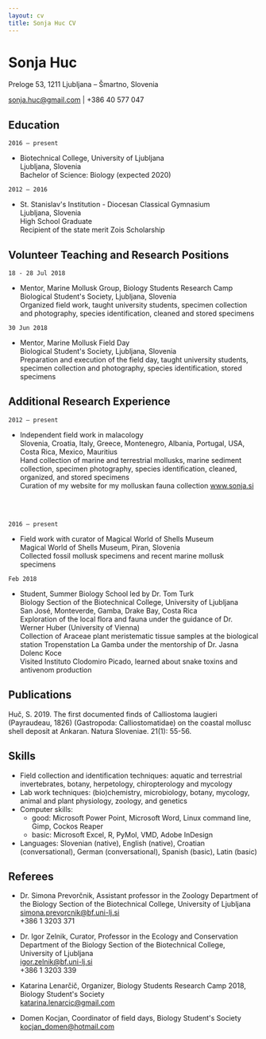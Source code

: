 ```yaml
---
layout: cv
title: Sonja Huc CV
---
```

# Sonja Huc
Preloge 53, 1211 Ljubljana – Šmartno, Slovenia  

<div id="webaddress">
<a href="sonja.huc@gmail.com">sonja.huc@gmail.com</a>
| +386 40 577 047
</div>

## Education

`2016 – present`
- Biotechnical College, University of Ljubljana  
Ljubljana, Slovenia  
Bachelor of Science: Biology (expected 2020)

`2012 – 2016`
- St. Stanislav's Institution - Diocesan Classical Gymnasium  
Ljubljana, Slovenia  
High School Graduate  
Recipient of the state merit Zois Scholarship

## Volunteer Teaching and Research Positions

`18 - 28 Jul 2018`
- Mentor, Marine Mollusk Group, Biology Students Research Camp  
Biological Student's Society, Ljubljana, Slovenia   
Organized field work, taught university students, specimen collection and photography, species identification, cleaned and stored specimens  

`30 Jun 2018`
- Mentor, Marine Mollusk Field Day  
Biological Student's Society, Ljubljana, Slovenia  
Preparation and execution of the field day, taught university students, specimen collection and photography, species identification, stored specimens

## Additional Research Experience

`2012 – present`
- Independent field work in malacology  
Slovenia, Croatia, Italy, Greece, Montenegro, Albania, Portugal, USA, Costa Rica, Mexico, Mauritius  
Hand collection of marine and terrestrial mollusks, marine sediment collection, specimen photography, species identification, cleaned, organized, and stored specimens  
Curation of my website for my molluskan fauna collection www.sonja.si  

<br><br>

`2016 – present`
- Field work with curator of Magical World of Shells Museum  
Magical World of Shells Museum, Piran, Slovenia  
Collected fossil mollusk specimens and recent marine mollusk specimens  

`Feb 2018`
- Student, Summer Biology School led by Dr. Tom Turk  
Biology Section of the Biotechnical College, University of Ljubljana  
San José, Monteverde, Gamba, Drake Bay, Costa Rica  
Exploration of the local flora and fauna under the guidance of Dr. Werner Huber (University of Vienna)  
Collection of Araceae plant meristematic tissue samples at the biological station Tropenstation La Gamba under the mentorship of Dr. Jasna Dolenc Koce  
Visited Instituto Clodomiro Picado, learned about snake toxins and antivenom production

## Publications

Huč, S. 2019. The first documented finds of Calliostoma laugieri (Payraudeau, 1826) (Gastropoda: Calliostomatidae) on the coastal mollusc shell deposit at Ankaran. Natura Sloveniae. 21(1): 55-56.

## Skills

- Field collection and identification techniques: aquatic and terrestrial invertebrates, botany, herpetology, chiropterology and mycology
- Lab work techniques: (bio)chemistry, microbiology, botany, mycology, animal and plant physiology, zoology, and genetics
- Computer skills:
     - good: Microsoft Power Point, Microsoft Word, Linux command line, Gimp, Cockos Reaper
     - basic: Microsoft Excel, R, PyMol, VMD, Adobe InDesign
- Languages: Slovenian (native), English (native), Croatian (conversational), German (conversational), Spanish (basic), Latin (basic)

## Referees

- Dr. Simona Prevorčnik, Assistant professor in the Zoology Department of the Biology Section of the Biotechnical College, University of Ljubljana  
[simona.prevorcnik@bf.uni-lj.si](simona.prevorcnik@bf.uni-lj.si)  
+386 1 3203 371

- Dr. Igor Zelnik, Curator, Professor in the Ecology and Conservation Department of the Biology Section of the Biotechnical College, University of Ljubljana  
[igor.zelnik@bf.uni-lj.si](igor.zelnik@bf.uni-lj.si)  
+386 1 3203 339

- Katarina Lenarčič, Organizer, Biology Students Research Camp 2018, Biology Student's Society  
[katarina.lenarcic@gmail.com](katarina.lenarcic@gmail.com)
  
- Domen Kocjan, Coordinator of field days, Biology Student's Society  
[kocjan_domen@hotmail.com](kocjan_domen@hotmail.com)



<!-- ### Footer

Last updated: Aug 2019 -->


